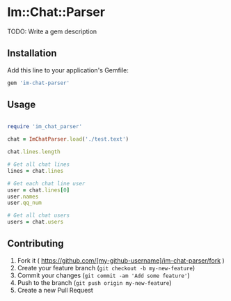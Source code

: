 # Im::Chat::Parser

TODO: Write a gem description

## Installation

Add this line to your application's Gemfile:

```ruby
gem 'im-chat-parser'
```




## Usage

```ruby

require 'im_chat_parser'

chat = ImChatParser.load('./test.text')

chat.lines.length

# Get all chat lines
lines = chat.lines

# Get each chat line user
user = chat.lines[0]
user.names
user.qq_num

# Get all chat users
users = chat.users


```


## Contributing

1. Fork it ( https://github.com/[my-github-username]/im-chat-parser/fork )
2. Create your feature branch (`git checkout -b my-new-feature`)
3. Commit your changes (`git commit -am 'Add some feature'`)
4. Push to the branch (`git push origin my-new-feature`)
5. Create a new Pull Request
